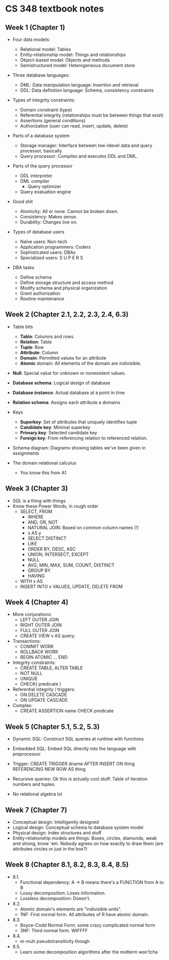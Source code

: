 # CS 348 textbook notes

## Week 1 (Chapter 1)

- Four data models:
  - Relational model: Tables
  - Entity-relationship model: Things and relationships
  - Object-based model: Objects and methods 
  - Semistructured model: Heterogeneous document store

- Three database languages:
  - DML: Data manipulation language: Insertion and retrieval
  - DDL: Data definition language: Schema, consistency constraints

- Types of integrity constraints:
  - Domain constraint (type)
  - Referential integrity (relationships must be between things that exist)
  - Assertions (general conditions)
  - Authorization (user can read, insert, update, delete)

- Parts of a database system
  - Storage manager: Interface between low-ldevel data and query processor, basically
  - Query processor: Compiles and executes DDL and DML.

- Parts of the query processor
  - DDL interpreter
  - DML compiler
    - Query optimizer
  - Query evaluation engine

- Good shit
  - Atomicity: All or none. Cannot be broken down.
  - Consistency: Makes sense.
  - Durability: Changes live on.

- Types of database users
  - Naïve users: Non-tech
  - Application programmers: Coders
  - Sophisticated users: DBAs
  - Specialized users: S U P E R S

- DBA tasks
  - Define schema
  - Define storage structure and access method
  - Modify schema and physical organization
  - Grant authorization
  - Routine maintenance

## Week 2 (Chapter 2.1, 2.2, 2.3, 2.4, 6.3)

- Table bits
  - **Table**: Columns and rows
  - **Relation**: Table
  - **Tuple**: Row
  - **Attribute**: Column
  - **Domain**: Permitted values for an attribute
  - **Atomic** domain: All elements of the domain are indivisible.
- **Null**: Special value for unknown or nonexistent values.
- **Database schema**: Logical design of database
- **Database instance**: Actual database at a point in time
- **Relation schema**: Assigns each attribute a domains
- Keys
  - **Superkey**: Set of attributes that uniquely identifies tuple
  - **Candidate key**: Minimal superkey
  - **Primary key**: Selected candidate key
  - **Foreign key**: From referencing relation to referenced relation.
- Schema diagram: Diagrams showing tables we've been given in assignments

- The domain relational calculus
  - You know this from A1

## Week 3 (Chapter 3)

- SQL is a thing with things
- Know these Power Words, in rough order
  - SELECT, FROM
    - WHERE
    - AND, OR, NOT
    - NATURAL JOIN: Based on common column names (!)
    - x AS y
    - SELECT DISTINCT
    - LIKE
    - ORDER BY, DESC, ASC
    - UNION, INTERSECT, EXCEPT
    - NULL 
    - AVG, MIN, MAX, SUM, COUNT, DISTINCT
    - GROUP BY
    - HAVING
  - WITH x AS
  - INSERT INTO x VALUES, UPDATE, DELETE FROM

## Week 4 (Chapter 4)

- More conjurations:
  - LEFT OUTER JOIN
  - RIGHT OUTER JOIN
  - FULL OUTER JOIN
  - CREATE VIEW v AS query;
- Transactions:
  - COMMIT WORK
  - ROLLBACK WORK
  - BEGIN ATOMIC ... END
- Integrity constraints:
  - CREATE TABLE, ALTER TABLE
  - NOT NULL
  - UNIQUE
  - CHECK( predicate )
- Referential integrity / triggers:
  - ON DELETE CASCADE
  - ON UPDATE CASCADE
- Complex:
  - CREATE ASSERTION name CHECK predicate

## Week 5 (Chapter 5.1, 5.2, 5.3)

- Dynamic SQL: Construct SQL queries at runtime with functions
- Embedded SQL: Embed SQL directly into the language with preprocessor
- Trigger: CREATE TRIGGER dname AFTER INSERT ON thing REFERENCING NEW ROW AS thing
- Recursive queries: Ok this is actually cool stuff. Table of iteration numbers and tuples.

- No relational algebra lol

## Week 7 (Chapter 7)

- Conceptual design: Intelligently designed
- Logical design: Conceptual schema to database system model
- Physical design: Index structures and stuff
- Entity-relationship models are things. Boxes, circles, diamonds, weak and strong, know 'em. Nobody agrees on how exactly to draw them (are attributes circles or just in the box?)

## Week 8 (Chapter 8.1, 8.2, 8.3, 8.4, 8.5)

- 8.1.
  - Functional dependency: A -> B means there's a FUNCTION from A to B
  - Lossy decomposition: Loses information.
  - Lossless decomposition: Doesn't.
- 8.2.
  - Atomic domain's elements are "indivisible units".
  - 1NF: First normal form. All attributes of R have atomic domain.
- 8.3.
  - Boyce-Codd Normal Form: some crazy complicated normal form
  - 3NF: Third normal form. WtFFFF
- 8.4.
  - m-muh pseudotransitivity though
- 8.5.
  - Learn some decomposition algorithms after the midterm won'tcha
